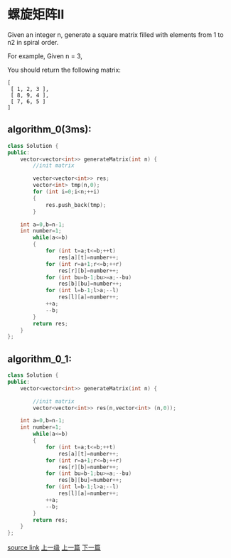 # 螺旋矩阵II

Given an integer n, generate a square matrix filled with elements from 1 to n2 in spiral order.

For example,
Given n = 3,

You should return the following matrix:
```
[
 [ 1, 2, 3 ],
 [ 8, 9, 4 ],
 [ 7, 6, 5 ]
]
```

## algorithm_0(3ms):
```c++
class Solution {
public:
    vector<vector<int>> generateMatrix(int n) {
        //init matrix

        vector<vector<int>> res;
        vector<int> tmp(n,0);
        for (int i=0;i<n;++i)
        {
            res.push_back(tmp);
        }

    int a=0,b=n-1;
    int number=1;
        while(a<=b)
        {
            for (int t=a;t<=b;++t)
                res[a][t]=number++;
            for (int r=a+1;r<=b;++r)
                res[r][b]=number++;
            for (int bu=b-1;bu>=a;--bu)
                res[b][bu]=number++;
            for (int l=b-1;l>a;--l)
                res[l][a]=number++;
            ++a;
            --b;
        }
        return res;
    }
};
```

## algorithm_0_1:

```c++
class Solution {
public:
    vector<vector<int>> generateMatrix(int n) {

        //init matrix
        vector<vector<int>> res(n,vector<int> (n,0));

    int a=0,b=n-1;
    int number=1;
        while(a<=b)
        {
            for (int t=a;t<=b;++t)
                res[a][t]=number++;
            for (int r=a+1;r<=b;++r)
                res[r][b]=number++;
            for (int bu=b-1;bu>=a;--bu)
                res[b][bu]=number++;
            for (int l=b-1;l>a;--l)
                res[l][a]=number++;
            ++a;
            --b;
        }
        return res;
    }
};
```


[source link](https://leetcode.com/problems/spiral-matrix-ii/discuss/)
[上一级](base.md)
[上一篇](Spiral_Matrix.md)
[下一篇](Swap_Nodes_in_Pairs.md)
